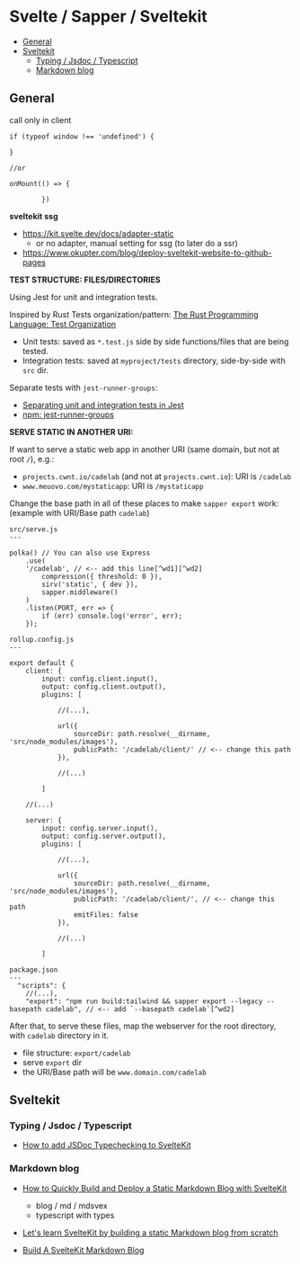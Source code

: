 # Svelte / Sapper / Sveltekit

<!-- toc -->

- [General](#general)
- [Sveltekit](#sveltekit)
  - [Typing / Jsdoc / Typescript](#typing--jsdoc--typescript)
  - [Markdown blog](#markdown-blog)

<!-- tocstop -->

## General


call only in client
```
if (typeof window !== 'undefined') {

}

//or

onMount(() => {

        })
```

**sveltekit ssg**

- https://kit.svelte.dev/docs/adapter-static
  - or no adapter, manual setting for ssg (to later do a ssr)
- https://www.okupter.com/blog/deploy-sveltekit-website-to-github-pages


**TEST STRUCTURE: FILES/DIRECTORIES**

Using Jest for unit and integration tests.

Inspired by Rust Tests organization/pattern: [The Rust Programming Language: Test Organization](https://doc.rust-lang.org/stable/book/ch11-03-test-organization.html)

- Unit tests: saved as `*.test.js` side by side functions/files that are being tested.
- Integration tests: saved at `myproject/tests` directory, side-by-side with `src` dir.

Separate tests with `jest-runner-groups`:
- [Separating unit and integration tests in Jest](https://medium.com/coding-stones/separating-unit-and-integration-tests-in-jest-f6dd301f399c)
- [npm: jest-runner-groups](https://www.npmjs.com/package/jest-runner-groups)

**SERVE STATIC IN ANOTHER URI:**

If want to serve a static web app in another URI (same domain, but not at root `/`), e.g.:
- `projects.cwnt.io/cadelab` (and not at `projects.cwnt.io`): URI is `/cadelab`
- `www.meuovo.com/mystaticapp`: URI is `/mystaticapp`

Change the base path in all of these places to make `sapper export` work: (example with URI/Base path `cadelab`)

```
src/serve.js
---

polka() // You can also use Express
	.use(
    '/cadelab', // <-- add this line[^wd1][^wd2]
		compression({ threshold: 0 }),
		sirv('static', { dev }),
		sapper.middleware()
	)
	.listen(PORT, err => {
		if (err) console.log('error', err);
	});
```

```
rollup.config.js
---

export default {
	client: {
		input: config.client.input(),
		output: config.client.output(),
		plugins: [

            //(...),

			url({
				sourceDir: path.resolve(__dirname, 'src/node_modules/images'),
				publicPath: '/cadelab/client/' // <-- change this path
			}),

            //(...)

        ]

    //(...)

	server: {
		input: config.server.input(),
		output: config.server.output(),
		plugins: [

            //(...),

			url({
				sourceDir: path.resolve(__dirname, 'src/node_modules/images'),
				publicPath: '/cadelab/client/', // <-- change this path
				emitFiles: false
			}),

            //(...)

        ]

```

```
package.json
---
  "scripts": {
    //(...),
    "export": "npm run build:tailwind && sapper export --legacy --basepath cadelab", // <-- add `--basepath cadelab`[^wd2]
```


After that, to serve these files, map the webserver for the root directory, with `cadelab` directory in it.
- file structure: `export/cadelab`
- serve `export` dir
- the URI/Base path will be `www.domain.com/cadelab`

## Sveltekit

### Typing / Jsdoc / Typescript

- [How to add JSDoc Typechecking to SvelteKit](https://www.swyx.io/jsdoc-swyxkit)

### Markdown blog

- [How to Quickly Build and Deploy a Static Markdown Blog with SvelteKit](https://www.thisdot.co/blog/how-to-quickly-build-and-deploy-a-static-markdown-blog-with-sveltekit/)
  - blog / md / mdsvex
  - typescript with types

- [Let's learn SvelteKit by building a static Markdown blog from scratch](https://joshcollinsworth.com/blog/build-static-sveltekit-markdown-blog)

- [Build A SvelteKit Markdown Blog](https://joyofcode.xyz/sveltekit-markdown-blog)

